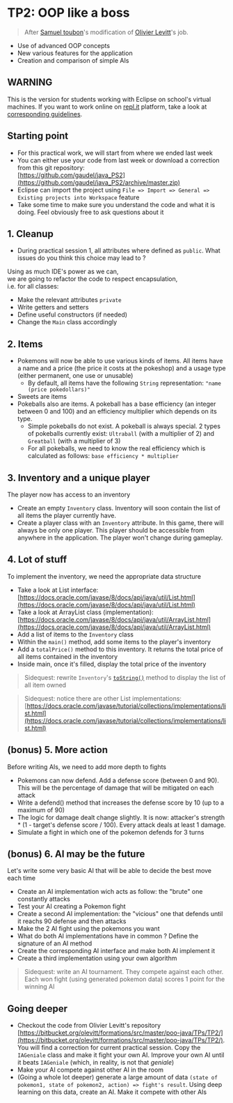 # TP2: OOP like a boss
> After [Samuel toubon](http://wikisamuel.github.io/java/#/)'s modification of [Olivier Levitt](https://formations.levitt.fr/poo-java/#/)'s job.

* Use of advanced OOP concepts
* New various features for the application 
* Creation and comparison of simple AIs


## WARNING
This is the version for students working with Eclipse on school's virtual machines. If you want to work online on [repl.it](https://www.repl.it) platform, take a look at [corresponding guidelines](guidelines_for_online_practical_session.md).


## Starting point

* For this practical work, we will start from where we ended last week
* You can either use your code from last week or download a correction from this git repository:  
[https://github.com/gaudel/java_PS2](https://github.com/gaudel/java_PS2/archive/master.zip)  
* Eclipse can import the project using `File => Import => General => Existing projects into Workspace` feature
* Take some time to make sure you understand the code and what it is doing. Feel obviously free to ask questions about it



## 1. Cleanup

* During practical session 1, all attributes where defined as `public`. What issues do you think this choice may lead to ?

Using as much IDE's power as we can,
<br />we are going to refactor the code to respect encapsulation,
<br />i.e. for all classes:

* Make the relevant attributes `private`
* Write getters and setters
* Define useful constructors (if needed)
* Change the `Main` class accordingly



## 2. Items
  
* Pokemons will now be able to use various kinds of items. All items have a name and a price (the price it costs at the pokeshop) and a usage type (either permanent, one use or unusable)  
	* By default, all items have the following `String` representation: `"name (price pokedollars)"`
* Sweets are items 
* Pokeballs also are items. A pokeball has a base efficiency (an integer between 0 and 100) and an efficiency multiplier which depends on its type. 
	* Simple pokeballs do not exist. A pokeball is always special. 2 types of pokeballs currently exist: `Ultraball` (with a multiplier of 2) and `Greatball` (with a multiplier of 3)  
	* For all pokeballs, we need to know the real efficiency which is calculated as follows: `base efficiency * multiplier`



## 3. Inventory and a unique player
  
The player now has access to an inventory    

* Create an empty `Inventory` class. Inventory will soon contain the list of all items the player currently have.
* Create a player class with an `Inventory` attribute. In this game, there will always be only one player. This player should be accessible from anywhere in the application. The player won't change during gameplay.  



## 4. Lot of stuff
  
To implement the inventory, we need the appropriate data structure 

* Take a look at List interface: [https://docs.oracle.com/javase/8/docs/api/java/util/List.html](https://docs.oracle.com/javase/8/docs/api/java/util/List.html)  
* Take a look at ArrayList class (implementation): [https://docs.oracle.com/javase/8/docs/api/java/util/ArrayList.html](https://docs.oracle.com/javase/8/docs/api/java/util/ArrayList.html)  
* Add a list of items to the `Inventory` class
* Within the `main()` method, add some items to the player's inventory 
* Add a `totalPrice()` method to this inventory. It returns the total price of all items contained in the inventory
* Inside main, once it's filled, display the total price of the inventory

> Sidequest: rewrite `Inventory`'s [`toString()`](https://docs.oracle.com/javase/8/docs/api/java/lang/Object.html#toString--) method to display the list of all item owned

<!-- -->
> Sidequest: notice there are other List implementations:[https://docs.oracle.com/javase/tutorial/collections/implementations/list.html](https://docs.oracle.com/javase/tutorial/collections/implementations/list.html)



## (bonus) 5. More action
  
Before writing AIs, we need to add more depth to fights

* Pokemons can now defend. Add a defense score (between 0 and 90). This will be the percentage of damage that will be mitigated on each attack  
* Write a defend() method that increases the defense score by 10 (up to a maximum of 90)
* The logic for damage dealt change slightly. It is now: attacker's strength * (1 - target's defense score / 100). Every attack deals at least 1 damage.  
* Simulate a fight in which one of the pokemon defends for 3 turns



## (bonus) 6. AI may be the future  
Let's write some very basic AI that will be able to decide the best move each time

* Create an AI implementation wich acts as follow: the "brute" one constantly attacks
* Test your AI creating a Pokemon fight
* Create a second AI implementation: the "vicious" one that defends until it reachs 90 defense and then attacks
* Make the 2 AI fight using the pokemons you want
* What do both AI implementations have in common ? Define the signature of an AI method
* Create the corresponding AI interface and make both AI implement it
* Create a third implementation using your own algorithm

> Sidequest: write an AI tournament. They compete against each other. Each won fight (using generated pokemon data) scores 1 point for the winning AI



## Going deeper
 
 
* Checkout the code from Olivier Levitt's repository [https://bitbucket.org/olevitt/formations/src/master/poo-java/TPs/TP2/](https://bitbucket.org/olevitt/formations/src/master/poo-java/TPs/TP2/). You will find a correction for current practical session. Copy the `IAGeniale` class and make it fight your own AI. Improve your own AI until it beats `IAGeniale` (which, in reality, is not that *geniale*)
* Make your AI compete against other AI in the room
* (Going a whole lot deeper) generate a large amount of data `(state of pokemon1, state of pokemon2, action) => fight's result`. Using deep learning on this data, create an AI. Make it compete with other AIs